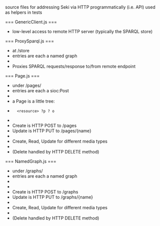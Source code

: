 source files for addressing Seki via HTTP programmatically (i.e. API)
used as helpers in tests

=== GenericClient.js ===

 * low-level access to remote HTTP server (typically the SPARQL store)
 
=== ProxySparql.js ===

 * at /store
 * entries are each a named graph
 * 
 * Proxies SPARQL requests/response to/from remote endpoint

=== Page.js ===

 * under /pages/
 * entries are each a sioc:Post
 * 
 * a Page is a little tree:
 *       <resource> ?p ? o
 * 
 * Create is HTTP POST to /pages
 * Update is HTTP PUT to /pages/{name}
 *
 * Create, Read, Update for different media types
 *
 * (Delete handled by HTTP DELETE method)
 
 === NamedGraph.js ===
 
 * under /graphs/
 * entries are each a named graph
 * 
 * 
 * Create is HTTP POST to /graphs
 * Update is HTTP PUT to /graphs/{name}
 *
 * Create, Read, Update for different media types
 *
 * (Delete handled by HTTP DELETE method)
 
 
